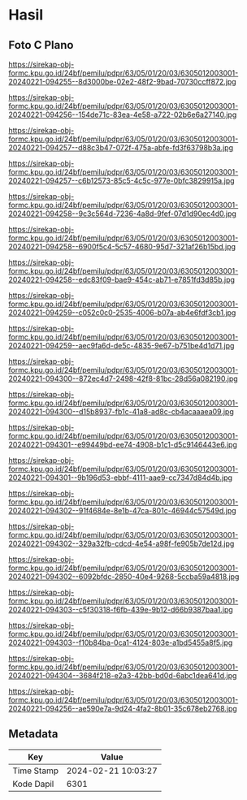 # Hasil

## Foto C Plano

https://sirekap-obj-formc.kpu.go.id/24bf/pemilu/pdpr/63/05/01/20/03/6305012003001-20240221-094255--8d3000be-02e2-48f2-9bad-70730ccff872.jpg

https://sirekap-obj-formc.kpu.go.id/24bf/pemilu/pdpr/63/05/01/20/03/6305012003001-20240221-094256--154de71c-83ea-4e58-a722-02b6e6a27140.jpg

https://sirekap-obj-formc.kpu.go.id/24bf/pemilu/pdpr/63/05/01/20/03/6305012003001-20240221-094257--d88c3b47-072f-475a-abfe-fd3f63798b3a.jpg

https://sirekap-obj-formc.kpu.go.id/24bf/pemilu/pdpr/63/05/01/20/03/6305012003001-20240221-094257--c6b12573-85c5-4c5c-977e-0bfc3829915a.jpg

https://sirekap-obj-formc.kpu.go.id/24bf/pemilu/pdpr/63/05/01/20/03/6305012003001-20240221-094258--9c3c564d-7236-4a8d-9fef-07d1d90ec4d0.jpg

https://sirekap-obj-formc.kpu.go.id/24bf/pemilu/pdpr/63/05/01/20/03/6305012003001-20240221-094258--6900f5c4-5c57-4680-95d7-321af26b15bd.jpg

https://sirekap-obj-formc.kpu.go.id/24bf/pemilu/pdpr/63/05/01/20/03/6305012003001-20240221-094258--edc83f09-bae9-454c-ab71-e7851fd3d85b.jpg

https://sirekap-obj-formc.kpu.go.id/24bf/pemilu/pdpr/63/05/01/20/03/6305012003001-20240221-094259--c052c0c0-2535-4006-b07a-ab4e6fdf3cb1.jpg

https://sirekap-obj-formc.kpu.go.id/24bf/pemilu/pdpr/63/05/01/20/03/6305012003001-20240221-094259--aec9fa6d-de5c-4835-9e67-b751be4d1d71.jpg

https://sirekap-obj-formc.kpu.go.id/24bf/pemilu/pdpr/63/05/01/20/03/6305012003001-20240221-094300--872ec4d7-2498-42f8-81bc-28d56a082190.jpg

https://sirekap-obj-formc.kpu.go.id/24bf/pemilu/pdpr/63/05/01/20/03/6305012003001-20240221-094300--d15b8937-fb1c-41a8-ad8c-cb4acaaaea09.jpg

https://sirekap-obj-formc.kpu.go.id/24bf/pemilu/pdpr/63/05/01/20/03/6305012003001-20240221-094301--e99449bd-ee74-4908-b1c1-d5c9146443e6.jpg

https://sirekap-obj-formc.kpu.go.id/24bf/pemilu/pdpr/63/05/01/20/03/6305012003001-20240221-094301--9b196d53-ebbf-4111-aae9-cc7347d84d4b.jpg

https://sirekap-obj-formc.kpu.go.id/24bf/pemilu/pdpr/63/05/01/20/03/6305012003001-20240221-094302--91f4684e-8e1b-47ca-801c-46944c57549d.jpg

https://sirekap-obj-formc.kpu.go.id/24bf/pemilu/pdpr/63/05/01/20/03/6305012003001-20240221-094302--329a32fb-cdcd-4e54-a98f-fe905b7de12d.jpg

https://sirekap-obj-formc.kpu.go.id/24bf/pemilu/pdpr/63/05/01/20/03/6305012003001-20240221-094302--6092bfdc-2850-40e4-9268-5ccba59a4818.jpg

https://sirekap-obj-formc.kpu.go.id/24bf/pemilu/pdpr/63/05/01/20/03/6305012003001-20240221-094303--c5f30318-f6fb-439e-9b12-d66b9387baa1.jpg

https://sirekap-obj-formc.kpu.go.id/24bf/pemilu/pdpr/63/05/01/20/03/6305012003001-20240221-094303--f10b84ba-0ca1-4124-803e-a1bd5455a8f5.jpg

https://sirekap-obj-formc.kpu.go.id/24bf/pemilu/pdpr/63/05/01/20/03/6305012003001-20240221-094304--3684f218-e2a3-42bb-bd0d-6abc1dea641d.jpg

https://sirekap-obj-formc.kpu.go.id/24bf/pemilu/pdpr/63/05/01/20/03/6305012003001-20240221-094256--ae590e7a-9d24-4fa2-8b01-35c678eb2768.jpg


## Metadata

| Key        | Value               |
| ---------- | ------------------- |
| Time Stamp | 2024-02-21 10:03:27 |
| Kode Dapil | 6301                |



